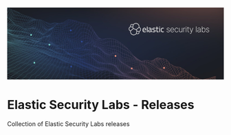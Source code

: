 ![alt tag](https://github.com/elastic/labs-releases/blob/main/elastic_security_labs.jpeg)

# Elastic Security Labs - Releases
Collection of Elastic Security Labs releases
